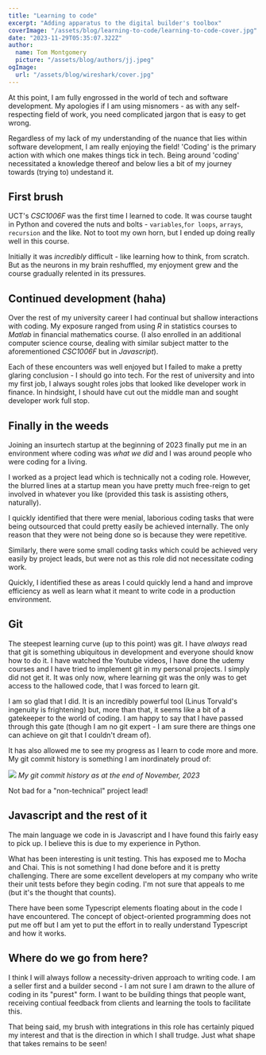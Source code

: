 ```yaml
---
title: "Learning to code"
excerpt: "Adding apparatus to the digital builder's toolbox"
coverImage: "/assets/blog/learning-to-code/learning-to-code-cover.jpg"
date: "2023-11-29T05:35:07.322Z"
author:
  name: Tom Montgomery
  picture: "/assets/blog/authors/jj.jpeg"
ogImage:
  url: "/assets/blog/wireshark/cover.jpg"
---
```


At this point, I am fully engrossed in the world of tech and software development. My apologies if I am using misnomers - as with any self-respecting field of work, you need complicated jargon that is easy to get wrong.

Regardless of my lack of my understanding of the nuance that lies within software development, I am really enjoying the field! 'Coding' is the primary action with which one makes things tick in tech. Being around 'coding' necessitated a knowledge thereof and below lies a bit of my journey towards (trying to) undestand it.

## First brush

UCT's _CSC1006F_ was the first time I learned to code. It was course taught in Python and covered the nuts and bolts - `variables`,`for loops`, `arrays`, `recursion` and the like. Not to toot my own horn, but I ended up doing really well in this course.

Initially it was _incredibly_ difficult - like learning how to think, from scratch. But as the neurons in my brain reshuffled, my enjoyment grew and the course gradually relented in its pressures.

## Continued development (haha)

Over the rest of my university career I had continual but shallow interactions with coding. My exposure ranged from using _R_ in statistics courses to _Matlab_ in financial mathematics course. (I also enrolled in an additional computer science course, dealing with similar subject matter to the aforementioned _CSC1006F_ but in _Javascript_).

Each of these encounters was well enjoyed but I failed to make a pretty glaring conclusion - I should go into tech. For the rest of university and into my first job, I always sought roles jobs that looked like developer work in finance. In hindsight, I should have cut out the middle man and sought developer work full stop.

## Finally in the weeds

Joining an insurtech startup at the beginning of 2023 finally put me in an environment where coding was _what we did_ and I was around people who were coding for a living.

I worked as a project lead which is technically not a coding role. However, the blurred lines at a startup mean you have pretty much free-reign to get involved in whatever you like (provided this task is assisting others, naturally).

I quickly identified that there were menial, laborious coding tasks that were being outsourced that could pretty easily be achieved internally. The only reason that they were not being done so is because they were repetitive.

Similarly, there were some small coding tasks which could be achieved very easily by project leads, but were not as this role did not necessitate coding work.

Quickly, I identified these as areas I could quickly lend a hand and improve efficiency as well as learn what it meant to write code in a production environment.

## Git

The steepest learning curve (up to this point) was git. I have _always_ read that git is something ubiquitous in development and everyone should know how to do it. I have watched the Youtube videos, I have done the udemy courses and I have tried to implement git in my personal projects. I simply did not get it. It was only now, where learning git was the only was to get access to the hallowed code, that I was forced to learn git.

I am so glad that I did. It is an incredibly powerful tool (Linus Torvald's ingenuity is frightening) but, more than that, it seems like a bit of a gatekeeper to the world of coding. I am happy to say that I have passed through this gate (though I am no git expert - I am sure there are things one can achieve on git that I couldn't dream of).

It has also allowed me to see my progress as I learn to code more and more. My git commit history is something I am inordinately proud of:

![](/assets/blog/learning-to-code/git-commit-history.png)
_My git commit history as at the end of November, 2023_

Not bad for a "non-technical" project lead!

## Javascript and the rest of it

The main language we code in is Javascript and I have found this fairly easy to pick up. I believe this is due to my experience in Python.

What has been interesting is unit testing. This has exposed me to Mocha and Chai. This is not something I had done before and it is pretty challenging. There are some excellent developers at my company who write their unit tests before they begin coding. I'm not sure that appeals to me (but it's the thought that counts).

There have been some Typescript elements floating about in the code I have encountered. The concept of object-oriented programming does not put me off but I am yet to put the effort in to really understand Typescript and how it works.

## Where do we go from here?

I think I will always follow a necessity-driven approach to writing code. I am a seller first and a builder second - I am not sure I am drawn to the allure of coding in its "purest" form. I want to be building things that people want, receiving contiual feedback from clients and learning the tools to facilitate this.

That being said, my brush with integrations in this role has certainly piqued my interest and that is the direction in which I shall trudge. Just what shape that takes remains to be seen!
